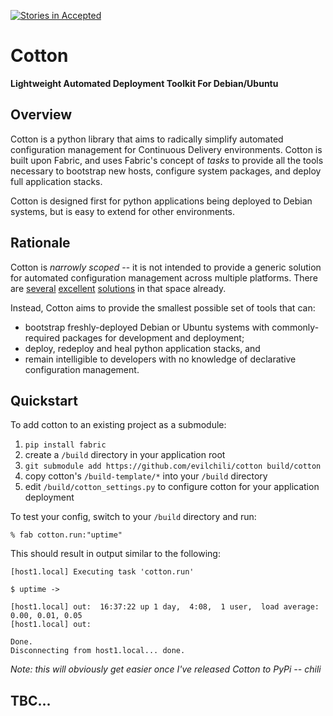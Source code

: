 [![Stories in Accepted](https://badge.waffle.io/evilchili/cotton.png?label=accepted&title=Accepted+Issues)](https://waffle.io/evilchili/cotton)

# Cotton
**Lightweight Automated Deployment Toolkit For Debian/Ubuntu**

## Overview

Cotton is a python library that aims to radically simplify automated configuration management for Continuous Delivery environments. Cotton is built upon Fabric, and uses Fabric's concept of *tasks* to provide all the tools necessary to bootstrap new hosts, configure system packages, and deploy full application stacks.

Cotton is designed first for python applications being deployed to Debian systems, but is easy to extend for other environments.


## Rationale

Cotton is *narrowly scoped* -- it is not intended to provide a generic solution for automated configuration management across multiple platforms. There are [several](http://cloudinit.readthedocs.org/en/latest/index.html) [excellent](http://www.ansible.com/home) [solutions](https://www.chef.io/chef/) in that space already. 

Instead, Cotton aims to provide the smallest possible set of tools that can:
* bootstrap freshly-deployed Debian or Ubuntu systems with commonly-required packages for development and deployment;
* deploy, redeploy and heal python application stacks, and
* remain intelligible to developers with no knowledge of declarative configuration management.

## Quickstart

To add cotton to an existing project as a submodule:

1. `pip install fabric`
2. create a `/build` directory in your application root
3. `git submodule add https://github.com/evilchili/cotton build/cotton`
4. copy cotton's `/build-template/*` into your `/build` directory
5. edit `/build/cotton_settings.py` to configure cotton for your application deployment

To test your config, switch to your `/build` directory and run:
```
% fab cotton.run:"uptime"
```

This should result in output similar to the following:
```
[host1.local] Executing task 'cotton.run'

$ uptime ->

[host1.local] out:  16:37:22 up 1 day,  4:08,  1 user,  load average: 0.00, 0.01, 0.05
[host1.local] out:

Done.
Disconnecting from host1.local... done.
```

*Note: this will obviously get easier once I've released Cotton to PyPi -- chili*

## TBC...

